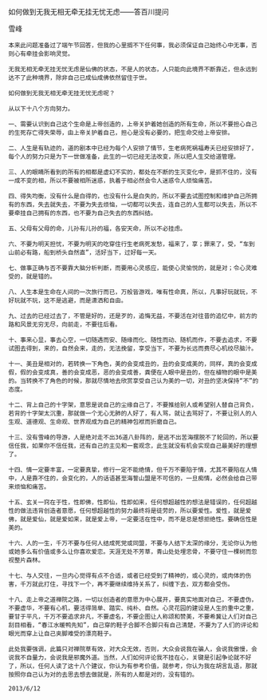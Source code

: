 如何做到无我无相无牵无挂无忧无虑——答百川提问

雪峰


    本来此问题准备过了端午节回答，但我的心里搁不下任何事，我必须保证自己始终心中无事，否则心有牵挂会影响灵觉。

    无我无相无牵无挂无忧无虑是仙佛的状态，不是人的状态，人只能向此境界不断靠近，但永远到达不了此种境界，除非自己已成仙成佛依然留住于世。

    如何做到无我无相无牵无挂无忧无虑呢？

    从以下十八个方向努力。

    一、需要认识到自己这个生命是上帝创造的，上帝关护着她创造的所有生命，所以不要担心自己的生死存亡得失荣辱，由上帝关护着自己，担心是没有必要的，把生命交给上帝安排。

    二、人生是有轨迹的，道的剧本中已经为每个人安排了情节，生老病死祸福寿夭已经安排好了，每个人的努力只是为下一世做准备，此生的一切已经无法改变，所以把人生交给道管理。

    三、人的眼睛所看到的所有的相都是虚幻不实的，都处在不断的生灭变化中，是抓不住的，没有一成不变的相，所以不要被相所迷惑，执着于相必然会令人迷惑令人烦恼痛苦。

    四、得失均衡，没有什么是白得的，也没有什么是白失的，所以不要去试图控制和维护自己所拥有的东西，失去就失去，不要为失去烦恼，一切都可以失去，连自己的人生都可以失去，所以不要牵挂自己拥有的东西，也不要为自己失去的东西纠结。

    五、父母有父母的命，儿孙有儿孙的福，各安天命，所以不必挂虑。

    六、不要为明天担忧，不要为明天的吃穿住行生老病死发愁，福来了，享；罪来了，受，“车到山前必有路，船到桥头自然直”，活好当下，过好每一天。

    七、做事正确与否不要靠大脑分析判断，而要用心灵感应，能使心灵愉悦的，就是对；令心灵难受的，就是错的。

    八、人生本是生命在人间的一次旅行而已，万般皆游戏，唯有性命真，所以，凡事好玩就玩，不好玩就不玩，这不是逃避，而是潇洒和自由。

    九、过去的已经过去了，不管是好的，还是歹的，追悔无益，不要活在对往昔的追忆中，前方的路和风景无穷无尽，向前走，不要往后看。

    十、事来心显，事去心空，一切随遇而安、随缘而化、随性而动、随机而作，不要去追求，不要试图去得到，来的，自然会来，走的，无法挽留，享受当下，不要为长远而费尽心机绞尽脑汁。

    十一、美丑是相对的，若转换一下角色，美的会变成丑的，丑的会变成美的，同样，真的会变成假，假的会变成真，善的会变成恶，恶的会变成善，粪便在人眼中是丑的，但在植物的眼中是美的。当转换不了角色的时候，那就尽情地去欣赏享受自己认为美的一切，对丑的坚决保持“不”的态度。

    十二、背上自己的十字架，意思是说自己的尘缘自己了，不要推给别人或希望别人替自己背负，若背的十字架太沉重，那就做一个无心无肺的人好了，有人骂，就让去骂好了，不要让别人的人生观、道德观、生命观、世界观成为自己的精神包袱而折磨自己。

    十三、没有雪峰的导游，人是绝对走不出36道八卦阵的，是逃不出苦海摆脱不了轮回的，所以要信任我，如果你不信任我，还有自己的主见和一套观念，此生就没有机会实现自己最美好的理想了。

    十四、情一定要丰富，一定要真挚，修行一定不能绝情，但千万不要陷于情，尤其不要陷在人情中，人是靠不住的，会变化的，人的话语甚至海誓山盟是不可信的，一旦痴情，必然会给自己带来烦恼和痛苦。

    十五、玄关一窍在于性，性即佛，性即仙，性即如来，任何想超越性的想法是错误的，任何超越性的做法违背创造者意愿，任何想超越性的努力最终将是徒劳的，所以要爱性。爱性，就是爱佛，就是爱仙，就是爱如来，就是爱上帝，一定要活在性中，而不是总是想拒绝性。要确信性是美的。

    十六、人的一生，千万不要与任何人结成死党或同盟，不要与人结下太深的缘分，无论你认为他或她多么有价值或多么让你喜欢爱恋。天涯无处不芳草，青山处处埋忠骨，不要守住一棵树而忽视整片森林。

    十七、与人交往，一旦内心觉得有点不合适，或者已经受到了精神的，或心灵的，或肉体的伤害，千万就此打住，寻找下一个，再不要继续维持关系了，纠缠下去，双方都会受伤。

    十八、走上帝之道禅院之路，一切以创造者的意愿为中心展开，要真实地面对自己，不要虚伪，不要虚华，不要有心机，要活得简单、踏实、纯朴、自然。心灵花园的建设是人生的重中之重，要甘于平凡，千万不要追求非凡，不要虚名，不要企图让人称颂和赞美，不要希冀让人们对自己刮目相看，“春江水暖鸭先知”，自己穿的鞋子合脚不合脚只有自己清楚，不要为了人们的评论和眼光而穿上让自己夹脚难受的漂亮鞋子。

    此处我要强调，此篇只对禅院草有效，对大众无效，否则，大众会说我在骗人，会说我傲慢，会说我不自量力，会说我是邪魔外道。当然，人们如何评论我不挂在心，关键是引起争论就不好了，所以，任何人读了这十八个建议，你认为有参考价值，就参考，你认为我在胡言乱语，那就按照你自己认为对的去思去想去做就是，所有的人都是对的，没有错的。

    2013/6/12



